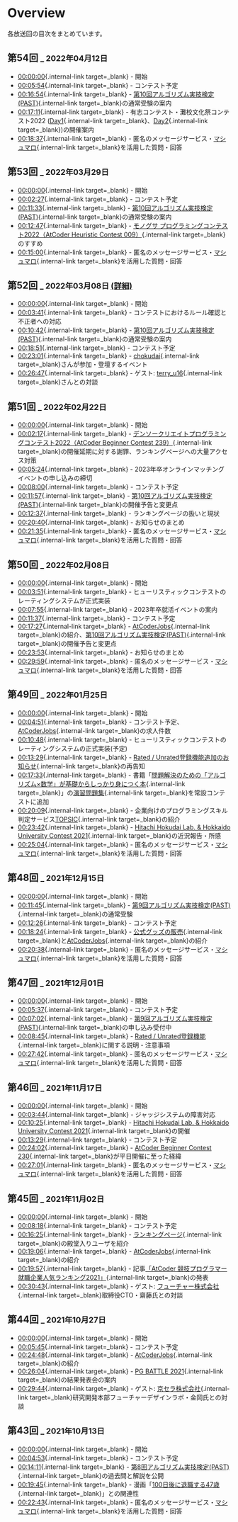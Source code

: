# Overview

各放送回の目次をまとめています。

## 第54回 <small>_ 2022年04月12日 </small>

- [00:00:00](https://youtu.be/Sj5z38Ikct8?t=0){.internal-link target=_blank} - 開始
- [00:05:54](https://youtu.be/Sj5z38Ikct8?t=354){.internal-link target=_blank} - コンテスト予定
- [00:16:54](https://youtu.be/Sj5z38Ikct8?t=1014){.internal-link target=_blank} - [第10回アルゴリズム実技検定(PAST)](https://past.atcoder.jp/){.internal-link target=_blank}の通常受験の案内
- [00:17:11](https://youtu.be/Sj5z38Ikct8?t=1031){.internal-link target=_blank} - 有志コンテスト・灘校文化祭コンテスト2022 ([Day1](https://atcoder.jp/contests/nadafes2022_day1){.internal-link target=_blank}、[Day2](https://atcoder.jp/contests/nadafes2022_day2){.internal-link target=_blank})の開催案内
- [00:18:37](https://youtu.be/Sj5z38Ikct8?t=1117){.internal-link target=_blank} - 匿名のメッセージサービス・[マシュマロ](https://marshmallow-qa.com/atcoder){.internal-link target=_blank}を活用した質問・回答

## 第53回 <small>_ 2022年03月29日 </small>

- [00:00:00](https://youtu.be/TqIhioUzmmc?t=0){.internal-link target=_blank} - 開始
- [00:02:27](https://youtu.be/TqIhioUzmmc?t=147){.internal-link target=_blank} - コンテスト予定
- [00:11:33](https://youtu.be/TqIhioUzmmc?t=693){.internal-link target=_blank} - [第10回アルゴリズム実技検定(PAST)](https://past.atcoder.jp/){.internal-link target=_blank}の通常受験の案内
- [00:12:47](https://youtu.be/TqIhioUzmmc?t=767){.internal-link target=_blank} - [モノグサ プログラミングコンテスト2022（AtCoder Heuristic Contest 009）](https://atcoder.jp/contests/ahc009){.internal-link target=_blank}のすすめ
- [00:15:00](https://youtu.be/TqIhioUzmmc?t=900){.internal-link target=_blank} - 匿名のメッセージサービス・[マシュマロ](https://marshmallow-qa.com/atcoder){.internal-link target=_blank}を活用した質問・回答

## 第52回 <small>_ 2022年03月08日 [(詳細)](https://kato-hiro.github.io/AadaCoderDigest/details/archives/2022/52nd)</small>

- [00:00:00](https://youtu.be/ht5lVjxEzqo?t=0){.internal-link target=_blank} - 開始
- [00:03:41](https://youtu.be/ht5lVjxEzqo?t=221){.internal-link target=_blank} - コンテストにおけるルール確認と不正者への対応
- [00:10:42](https://youtu.be/ht5lVjxEzqo?t=642){.internal-link target=_blank} - [第10回アルゴリズム実技検定(PAST)](https://past.atcoder.jp/){.internal-link target=_blank}の通常受験の案内
- [00:18:51](https://youtu.be/ht5lVjxEzqo?t=1131){.internal-link target=_blank} - コンテスト予定
- [00:23:01](https://youtu.be/ht5lVjxEzqo?t=1381){.internal-link target=_blank} - [chokudai](https://atcoder.jp/users/chokudai){.internal-link target=_blank}さんが参加・登壇するイベント
- [00:26:47](https://youtu.be/ht5lVjxEzqo?t=1607){.internal-link target=_blank} - ゲスト: [terry_u16](https://atcoder.jp/users/terry_u16){.internal-link target=_blank}さんとの対談

## 第51回 <small>_ 2022年02月22日 </small>

- [00:00:00](https://youtu.be/Q-RHzagU6OM?t=0){.internal-link target=_blank} - 開始
- [00:02:17](https://youtu.be/Q-RHzagU6OM?t=137){.internal-link target=_blank} - [デンソークリエイトプログラミングコンテスト2022（AtCoder Beginner Contest 239）](https://atcoder.jp/contests/abc239){.internal-link target=_blank}の開催延期に対する謝罪、ランキングページへの大量アクセス対策
- [00:05:24](https://youtu.be/Q-RHzagU6OM?t=324){.internal-link target=_blank} - 2023年卒オンラインマッチングイベントの申し込みの締切
- [00:08:00](https://youtu.be/Q-RHzagU6OM?t=480){.internal-link target=_blank} - コンテスト予定
- [00:11:57](https://youtu.be/Q-RHzagU6OM?t=717){.internal-link target=_blank} - [第10回アルゴリズム実技検定(PAST)](https://past.atcoder.jp/){.internal-link target=_blank}の開催予告と変更点
- [00:12:37](https://youtu.be/Q-RHzagU6OM?t=757){.internal-link target=_blank} - ランキングページの扱いと現状
- [00:20:40](https://youtu.be/Q-RHzagU6OM?t=1240){.internal-link target=_blank} - お知らせのまとめ
- [00:21:35](https://youtu.be/Q-RHzagU6OM?t=1295){.internal-link target=_blank} - 匿名のメッセージサービス・[マシュマロ](https://marshmallow-qa.com/atcoder){.internal-link target=_blank}を活用した質問・回答

## 第50回 <small>_ 2022年02月08日 </small>

- [00:00:00](https://youtu.be/qmsNsMakZoo?t=0){.internal-link target=_blank} - 開始
- [00:03:51](https://youtu.be/qmsNsMakZoo?t=231){.internal-link target=_blank} - ヒューリスティックコンテストのレーティングシステムが正式実装
- [00:07:55](https://youtu.be/qmsNsMakZoo?t=475){.internal-link target=_blank} - 2023年卒就活イベントの案内
- [00:11:37](https://youtu.be/qmsNsMakZoo?t=697){.internal-link target=_blank} - コンテスト予定
- [00:17:27](https://youtu.be/qmsNsMakZoo?t=1047){.internal-link target=_blank} - [AtCoderJobs](https://jobs.atcoder.jp/){.internal-link target=_blank}の紹介、[第10回アルゴリズム実技検定(PAST)](https://past.atcoder.jp/){.internal-link target=_blank}の開催予告と変更点
- [00:23:53](https://youtu.be/qmsNsMakZoo?t=1433){.internal-link target=_blank} - お知らせのまとめ
- [00:29:59](https://youtu.be/qmsNsMakZoo?t=1799){.internal-link target=_blank} - 匿名のメッセージサービス・[マシュマロ](https://marshmallow-qa.com/atcoder){.internal-link target=_blank}を活用した質問・回答

## 第49回 <small>_ 2022年01月25日 </small>

- [00:00:00](https://youtu.be/y--OiK8Cyrg?t=0){.internal-link target=_blank} - 開始
- [00:04:51](https://youtu.be/y--OiK8Cyrg?t=291){.internal-link target=_blank} - コンテスト予定、[AtCoderJobs](https://jobs.atcoder.jp/){.internal-link target=_blank}の求人件数
- [00:10:48](https://youtu.be/y--OiK8Cyrg?t=648){.internal-link target=_blank} - ヒューリスティックコンテストのレーティングシステムの正式実装(予定)
- [00:13:29](https://youtu.be/y--OiK8Cyrg?t=809){.internal-link target=_blank} - [Rated / Unrated登録機能追加のお知らせ](https://atcoder.jp/posts/744){.internal-link target=_blank}の再告知
- [00:17:33](https://youtu.be/y--OiK8Cyrg?t=1053){.internal-link target=_blank} - 書籍「[問題解決のための「アルゴリズム×数学」が基礎からしっかり身につく本](https://www.amazon.co.jp/%E5%95%8F%E9%A1%8C%E8%A7%A3%E6%B1%BA%E3%81%AE%E3%81%9F%E3%82%81%E3%81%AE%E3%80%8C%E3%82%A2%E3%83%AB%E3%82%B4%E3%83%AA%E3%82%BA%E3%83%A0%C3%97%E6%95%B0%E5%AD%A6%E3%80%8D%E3%81%8C%E5%9F%BA%E7%A4%8E%E3%81%8B%E3%82%89%E3%81%97%E3%81%A3%E3%81%8B%E3%82%8A%E8%BA%AB%E3%81%AB%E3%81%A4%E3%81%8F%E6%9C%AC-%E7%B1%B3%E7%94%B0-%E5%84%AA%E5%B3%BB-ebook/dp/B09NXFQRD3?__mk_ja_JP=%E3%82%AB%E3%82%BF%E3%82%AB%E3%83%8A&crid=31N5XBUCW222H&keywords=%E3%82%A2%E3%83%AB%E3%82%B4%E3%83%AA%E3%82%BA%E3%83%A0+%E6%95%B0%E5%AD%A6&qid=1643109550&sprefix=%E3%82%A2%E3%83%AB%E3%82%B4%E3%83%AA%E3%82%BA%E3%83%A0+%E6%95%B0%E5%AD%A6,aps,182&sr=8-1&linkCode=shr&tag=chokudai-22&language=ja_JP&ref_=as_li_ss_shr&creativeASIN=B09NXFQRD3&camp=1207&creative=undefined&linkId=566ced8b09520361b1763ed25b5ca2e1){.internal-link target=_blank}」の[演習問題集](https://atcoder.jp/contests/math-and-algorithm){.internal-link target=_blank}を常設コンテストに追加
- [00:20:09](https://youtu.be/y--OiK8Cyrg?t=1209){.internal-link target=_blank} - 企業向けのプログラミングスキル判定サービス[TOPSIC](https://products.sint.co.jp/topsic){.internal-link target=_blank}の紹介
- [00:23:42](https://youtu.be/y--OiK8Cyrg?t=1422){.internal-link target=_blank} - [Hitachi Hokudai Lab. & Hokkaido University Contest 2021](https://atcoder.jp/contests/hokudai-hitachi2021){.internal-link target=_blank}の近況報告・所感
- [00:25:04](https://youtu.be/y--OiK8Cyrg?t=1504){.internal-link target=_blank} - 匿名のメッセージサービス・[マシュマロ](https://marshmallow-qa.com/atcoder){.internal-link target=_blank}を活用した質問・回答

## 第48回 <small>_ 2021年12月15日 </small>

- [00:00:00](https://youtu.be/sXG-Oy6SZ_E?t=0){.internal-link target=_blank} - 開始
- [00:11:45](https://youtu.be/sXG-Oy6SZ_E?t=705){.internal-link target=_blank} - [第9回アルゴリズム実技検定(PAST)](https://atcoder.jp/contests/past202112-open){.internal-link target=_blank}の通常受験
- [00:12:26](https://youtu.be/sXG-Oy6SZ_E?t=746){.internal-link target=_blank} - コンテスト予定
- [00:18:24](https://youtu.be/sXG-Oy6SZ_E?t=1104){.internal-link target=_blank} - [公式グッズの販売](https://suzuri.jp/AtCoder){.internal-link target=_blank}と[AtCoderJobs](https://jobs.atcoder.jp/){.internal-link target=_blank}の紹介
- [00:20:38](https://youtu.be/sXG-Oy6SZ_E?t=1238){.internal-link target=_blank} - 匿名のメッセージサービス・[マシュマロ](https://marshmallow-qa.com/atcoder){.internal-link target=_blank}を活用した質問・回答

## 第47回 <small>_ 2021年12月01日 </small>

- [00:00:00](https://youtu.be/kN5V4M0BEOU?t=0){.internal-link target=_blank} - 開始
- [00:05:37](https://youtu.be/kN5V4M0BEOU?t=337){.internal-link target=_blank} - コンテスト予定
- [00:07:02](https://youtu.be/kN5V4M0BEOU?t=422){.internal-link target=_blank} - [第9回アルゴリズム実技検定(PAST)](https://atcoder.jp/contests/past202112-open){.internal-link target=_blank}の申し込み受付中
- [00:08:45](https://youtu.be/kN5V4M0BEOU?t=525){.internal-link target=_blank} - [Rated / Unrated登録機能](https://atcoder.jp/posts/744){.internal-link target=_blank}に関する説明・注意事項
- [00:27:42](https://youtu.be/kN5V4M0BEOU?t=1662){.internal-link target=_blank} - 匿名のメッセージサービス・[マシュマロ](https://marshmallow-qa.com/atcoder){.internal-link target=_blank}を活用した質問・回答

## 第46回 <small>_ 2021年11月17日 </small>

- [00:00:00](https://youtu.be/_Kshag8JigQ?t=0){.internal-link target=_blank} - 開始
- [00:03:44](https://youtu.be/_Kshag8JigQ?t=224){.internal-link target=_blank} - ジャッジシステムの障害対応
- [00:10:25](https://youtu.be/_Kshag8JigQ?t=625){.internal-link target=_blank} - [Hitachi Hokudai Lab. & Hokkaido University Contest 2021](https://atcoder.jp/contests/hokudai-hitachi2021){.internal-link target=_blank}の開催
- [00:13:29](https://youtu.be/_Kshag8JigQ?t=809){.internal-link target=_blank} - コンテスト予定
- [00:24:02](https://youtu.be/_Kshag8JigQ?t=1442){.internal-link target=_blank} - [AtCoder Beginner Contest 230](https://atcoder.jp/contests/abc230){.internal-link target=_blank}が平日開催に至った経緯
- [00:27:01](https://youtu.be/_Kshag8JigQ?t=1621){.internal-link target=_blank} - 匿名のメッセージサービス・[マシュマロ](https://marshmallow-qa.com/atcoder){.internal-link target=_blank}を活用した質問・回答

## 第45回 <small>_ 2021年11月02日 </small>

- [00:00:00](https://youtu.be/SbtpiZ59K3M?t=0){.internal-link target=_blank} - 開始
- [00:08:18](https://youtu.be/SbtpiZ59K3M?t=498){.internal-link target=_blank} - コンテスト予定
- [00:16:25](https://youtu.be/SbtpiZ59K3M?t=985){.internal-link target=_blank} - [ランキングページ](https://atcoder.jp/hof){.internal-link target=_blank}の殿堂入りユーザを紹介
- [00:19:06](https://youtu.be/SbtpiZ59K3M?t=1146){.internal-link target=_blank} - [AtCoderJobs](https://jobs.atcoder.jp/){.internal-link target=_blank}の紹介
- [00:19:57](https://youtu.be/SbtpiZ59K3M?t=1197){.internal-link target=_blank} - 記事[「AtCoder 競技プログラマー就職企業人気ランキング2021」](https://prtimes.jp/main/html/rd/p/000000035.000028415.html){.internal-link target=_blank}の発表
- [00:30:43](https://youtu.be/SbtpiZ59K3M?t=1843){.internal-link target=_blank} - ゲスト: [フューチャー株式会社](https://www.future.co.jp){.internal-link target=_blank}取締役CTO・齋藤氏との対談

## 第44回 <small>_ 2021年10月27日 </small>

- [00:00:00](https://youtu.be/CPphpNFsTf0?t=0){.internal-link target=_blank} - 開始
- [00:05:45](https://youtu.be/CPphpNFsTf0?t=345){.internal-link target=_blank} - コンテスト予定
- [00:24:48](https://youtu.be/CPphpNFsTf0?t=1488){.internal-link target=_blank} - [AtCoderJobs](https://jobs.atcoder.jp/){.internal-link target=_blank}の紹介
- [00:26:04](https://youtu.be/CPphpNFsTf0?t=1564){.internal-link target=_blank} - [PG BATTLE 2021](https://products.sint.co.jp/pg_battle_2021){.internal-link target=_blank}の結果発表会の案内
- [00:29:44](https://youtu.be/CPphpNFsTf0?t=1784){.internal-link target=_blank} - ゲスト: [京セラ株式会社](https://www.kyocera.co.jp/){.internal-link target=_blank}研究開発本部フューチャーデザインラボ・金岡氏との対談

## 第43回 <small>_ 2021年10月13日 </small>

- [00:00:00](https://youtu.be/Z1hLjnvT-ck?t=0){.internal-link target=_blank} - 開始
- [00:04:53](https://youtu.be/Z1hLjnvT-ck?t=293){.internal-link target=_blank} - コンテスト予定
- [00:14:11](https://youtu.be/Z1hLjnvT-ck?t=851){.internal-link target=_blank} - [第8回アルゴリズム実技検定(PAST)](https://atcoder.jp/contests/past202109-open){.internal-link target=_blank}の過去問と解説を公開
- [00:19:45](https://youtu.be/Z1hLjnvT-ck?t=1185){.internal-link target=_blank} - 漫画「[100日後に退職する47歳](https://twitter.com/tome_ura){.internal-link target=_blank}」との関連性
- [00:22:43](https://youtu.be/Z1hLjnvT-ck?t=1363){.internal-link target=_blank} - 匿名のメッセージサービス・[マシュマロ](https://marshmallow-qa.com/atcoder){.internal-link target=_blank}を活用した質問・回答
